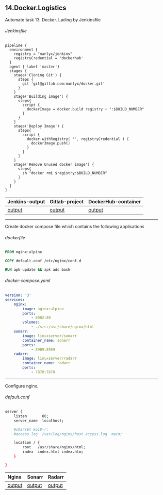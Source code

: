 14.Docker.Logistics
----
Automate task 13. Docker. Lading by Jenkinsfile
###### Jenkinsfile

```jenkinsfile
pipeline {
  environment {
    registry = "manlyx/jenkins"
    registryCredential = 'dockerhub'
  }
  agent { label 'master'}
  stages {
    stage('Cloning Git') {
      steps {
        git 'git@gitlab.com:manlyx/docker.git'
      }
    }
    stage('Building image') {
      steps{
        script {
          dockerImage = docker.build registry + ":$BUILD_NUMBER"
        }
      }
    }
    stage('Deploy Image') {
      steps{
        script {
          docker.withRegistry( '', registryCredential ) {
            dockerImage.push()
          }
        }
      }
    }
    stage('Remove Unused docker image') {
      steps{
        sh "docker rmi $registry:$BUILD_NUMBER"
      }
    }
  }
}
```

|Jenkins-output|Gitlab-project|DockerHub-container|
| :------------ | :------------| :------------
|[output](https://ibb.co/GRK6dPZ)|[output](https://ibb.co/KqVpzVW)|[output](https://ibb.co/y52pKJ7)|

------

Create docker compose file which contains the following applications

###### dockerfile

```dockerfile
FROM nginx:alpine

COPY default.conf /etc/nginx/conf.d

RUN apk update && apk add bash

```
###### docker-compose.yaml

```yaml
version: '3'
services:
    nginx:
        image: nginx:alpine
        ports:
            - 8002:80
        volumes:
            - ./src:/usr/share/nginx/html
    sonarr:
        image: linuxserver/sonarr
        container_name: sonarr
        ports:
            - 8989:8989
    radarr:
        image: linuxserver/radarr
        container_name: radarr
        ports:
            - 7878:7878
```

----

Configure nginx.

###### default.conf
 
```bash
server {
    listen       80;
    server_name  localhost;

    #charset koi8-r;
    #access_log  /var/log/nginx/host.access.log  main;

    location / {
        root   /usr/share/nginx/html;
        index  index.html index.htm;
    }

}
```

|Nginx|Sonarr|Radarr|
| :------------ | :------------| :------------
|[output](https://ibb.co/3hPqmQY)|[output](https://ibb.co/qMwVBr6)|[output](https://ibb.co/W26T2Xh)|



